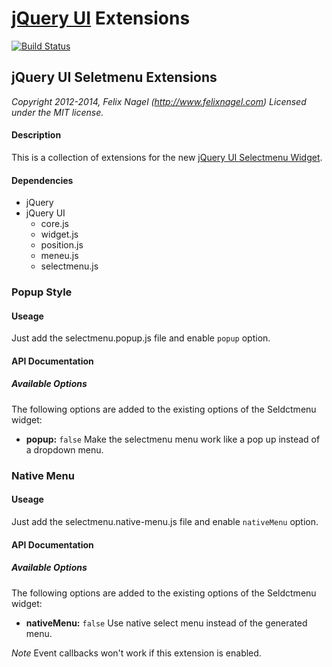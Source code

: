 # [jQuery UI](http://jqueryui.com/) Extensions

[![Build Status](https://drone.io/github.com/fnagel/jquery-ui-extensions/status.png)](https://drone.io/github.com/fnagel/jquery-ui-extensions/latest)

## jQuery UI Seletmenu Extensions

*Copyright 2012-2014, Felix Nagel (http://www.felixnagel.com)*
*Licensed under the MIT license.*

#### Description

This is a collection of extensions for the new [jQuery UI Selectmenu Widget](https://github.com/jquery/jquery-ui/tree/selectmenu).


#### Dependencies
* jQuery
* jQuery UI
	* core.js
	* widget.js
	* position.js
	* meneu.js
	* selectmenu.js

	
	
### Popup Style


#### Useage
Just add the selectmenu.popup.js file and enable `popup` option.


#### API Documentation

##### Available Options
The following options are added to the existing options of the Seldctmenu widget:

* **popup:** `false`
    Make the selectmenu menu work like a pop up instead of a dropdown menu.

	
	
### Native Menu 


#### Useage
Just add the selectmenu.native-menu.js file and enable `nativeMenu` option.


#### API Documentation

##### Available Options
The following options are added to the existing options of the Seldctmenu widget:

* **nativeMenu:** `false`
    Use native select menu instead of the generated menu. 
	
	
*Note* Event callbacks won't work if this extension is enabled.